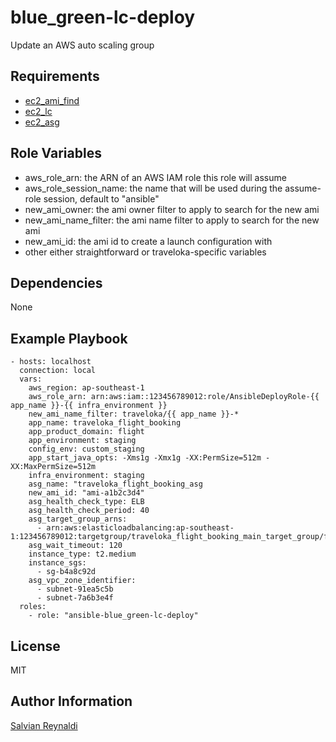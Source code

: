 # blue_green-lc-deploy

Update an AWS auto scaling group

## Requirements
 - [ec2_ami_find](http://docs.ansible.com/ansible/latest/ec2_ami_find_module.html#requirements-on-host-that-executes-module)
 - [ec2_lc](http://docs.ansible.com/ansible/latest/ec2_lc_module.html#requirements-on-host-that-executes-module)
 - [ec2_asg](http://docs.ansible.com/ansible/latest/ec2_asg_module.html#requirements-on-host-that-executes-module)

## Role Variables
 - aws_role_arn: the ARN of an AWS IAM role this role will assume
 - aws_role_session_name: the name that will be used during the assume-role session, default to "ansible"
 - new_ami_owner: the ami owner filter to apply to search for the new ami
 - new_ami_name_filter: the ami name filter to apply to search for the new ami
 - new_ami_id: the ami id to create a launch configuration with
 - other either straightforward or traveloka-specific variables

## Dependencies

None

## Example Playbook

```
- hosts: localhost
  connection: local
  vars:
    aws_region: ap-southeast-1
    aws_role_arn: arn:aws:iam::123456789012:role/AnsibleDeployRole-{{ app_name }}-{{ infra_environment }}
    new_ami_name_filter: traveloka/{{ app_name }}-*
    app_name: traveloka_flight_booking
    app_product_domain: flight
    app_environment: staging
    config_env: custom_staging
    app_start_java_opts: -Xms1g -Xmx1g -XX:PermSize=512m -XX:MaxPermSize=512m
    infra_environment: staging
    asg_name: "traveloka_flight_booking_asg
    new_ami_id: "ami-a1b2c3d4"
    asg_health_check_type: ELB
    asg_health_check_period: 40
    asg_target_group_arns:
      - arn:aws:elasticloadbalancing:ap-southeast-1:123456789012:targetgroup/traveloka_flight_booking_main_target_group/fj192h5l12u29fnj
    asg_wait_timeout: 120
    instance_type: t2.medium
    instance_sgs:
      - sg-b4a8c92d
    asg_vpc_zone_identifier:
      - subnet-91ea5c5b
      - subnet-7a6b3e4f
  roles:
    - role: "ansible-blue_green-lc-deploy"

```

## License

MIT

## Author Information

[Salvian Reynaldi](https://github.com/SalzzZ)
